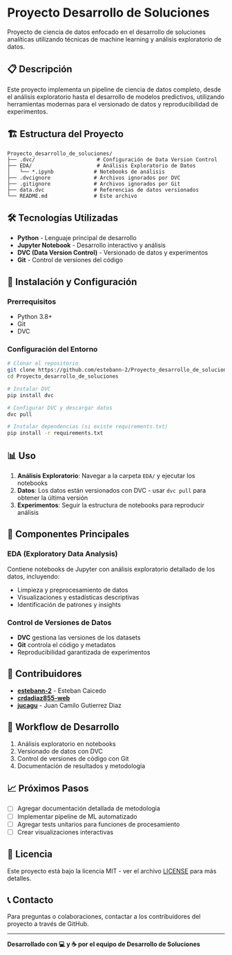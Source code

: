 # Proyecto Desarrollo de Soluciones

Proyecto de ciencia de datos enfocado en el desarrollo de soluciones analíticas utilizando técnicas de machine learning y análisis exploratorio de datos.

## 📋 Descripción

Este proyecto implementa un pipeline de ciencia de datos completo, desde el análisis exploratorio hasta el desarrollo de modelos predictivos, utilizando herramientas modernas para el versionado de datos y reproducibilidad de experimentos.

## 🏗️ Estructura del Proyecto

```
Proyecto_desarrollo_de_soluciones/
├── .dvc/                    # Configuración de Data Version Control
├── EDA/                     # Análisis Exploratorio de Datos
│   └── *.ipynb             # Notebooks de análisis
├── .dvcignore              # Archivos ignorados por DVC
├── .gitignore              # Archivos ignorados por Git
├── data.dvc                # Referencias de datos versionados
└── README.md               # Este archivo
```

## 🛠️ Tecnologías Utilizadas

- **Python** - Lenguaje principal de desarrollo
- **Jupyter Notebook** - Desarrollo interactivo y análisis
- **DVC (Data Version Control)** - Versionado de datos y experimentos
- **Git** - Control de versiones del código

## 🚀 Instalación y Configuración

### Prerrequisitos

- Python 3.8+
- Git
- DVC

### Configuración del Entorno

```bash
# Clonar el repositorio
git clone https://github.com/estebann-2/Proyecto_desarrollo_de_soluciones.git
cd Proyecto_desarrollo_de_soluciones

# Instalar DVC
pip install dvc

# Configurar DVC y descargar datos
dvc pull

# Instalar dependencias (si existe requirements.txt)
pip install -r requirements.txt
```

## 📊 Uso

1. **Análisis Exploratorio**: Navegar a la carpeta `EDA/` y ejecutar los notebooks
2. **Datos**: Los datos están versionados con DVC - usar `dvc pull` para obtener la última versión
3. **Experimentos**: Seguir la estructura de notebooks para reproducir análisis

## 📁 Componentes Principales

### EDA (Exploratory Data Analysis)

Contiene notebooks de Jupyter con análisis exploratorio detallado de los datos, incluyendo:

- Limpieza y preprocesamiento de datos
- Visualizaciones y estadísticas descriptivas
- Identificación de patrones y insights

### Control de Versiones de Datos

- **DVC** gestiona las versiones de los datasets
- **Git** controla el código y metadatos
- Reproducibilidad garantizada de experimentos

## 👥 Contribuidores

- **[estebann-2](https://github.com/estebann-2)** - Esteban Caicedo
- **[crdadiaz855-web](https://github.com/crdadiaz855-web)**
- **[jucagu](https://github.com/Jucagu)** - Juan Camilo Gutierrez Diaz

## 🔄 Workflow de Desarrollo

1. Análisis exploratorio en notebooks
2. Versionado de datos con DVC
3. Control de versiones de código con Git
4. Documentación de resultados y metodología

## 📈 Próximos Pasos

- [ ] Agregar documentación detallada de metodología
- [ ] Implementar pipeline de ML automatizado
- [ ] Agregar tests unitarios para funciones de procesamiento
- [ ] Crear visualizaciones interactivas

## 📄 Licencia

Este proyecto está bajo la licencia MIT - ver el archivo [LICENSE](LICENSE) para más detalles.

## 📞 Contacto

Para preguntas o colaboraciones, contactar a los contribuidores del proyecto a través de GitHub.

---

**Desarrollado con 💻 y ☕ por el equipo de Desarrollo de Soluciones**
